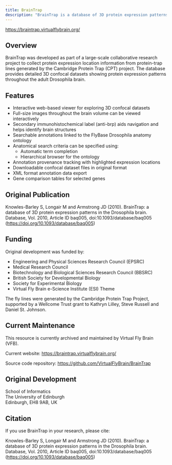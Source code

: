 ```yaml
---
title: BrainTrap
description: "BrainTrap is a database of 3D protein expression patterns in the Drosophila brain, providing interactive visualization and exploration of confocal datasets showing reporter gene expression and protein localization."
---
```


https://braintrap.virtualflybrain.org/

## Overview

BrainTrap was developed as part of a large-scale collaborative research project to collect protein expression location information from protein-trap lines generated by the Cambridge Protein Trap (CPT) project. The database provides detailed 3D confocal datasets showing protein expression patterns throughout the adult Drosophila brain.

## Features

- Interactive web-based viewer for exploring 3D confocal datasets
- Full-size images throughout the brain volume can be viewed interactively
- Secondary immunohistochemical label (anti-brp) aids navigation and helps identify brain structures
- Searchable annotations linked to the FlyBase Drosophila anatomy ontology
- Anatomical search criteria can be specified using:
  - Automatic term completion
  - Hierarchical browser for the ontology
- Annotation provenance tracking with highlighted expression locations
- Downloadable confocal dataset files in original format
- XML format annotation data export
- Gene comparison tables for selected genes

## Original Publication

Knowles-Barley S, Longair M and Armstrong JD (2010). BrainTrap: a database of 3D protein expression patterns in the Drosophila brain. Database, Vol. 2010, Article ID baq005, doi:10.1093/database/baq005 (https://doi.org/10.1093/database/baq005)

## Funding

Original development was funded by:
- Engineering and Physical Sciences Research Council (EPSRC)
- Medical Research Council
- Biotechnology and Biological Sciences Research Council (BBSRC)
- British Society for Developmental Biology
- Society for Experimental Biology 
- Virtual Fly Brain e-Science Institute (ESI) Theme

The fly lines were generated by the Cambridge Protein Trap Project, supported by a Wellcome Trust grant to Kathryn Lilley, Steve Russell and Daniel St. Johnson.

## Current Maintenance

This resource is currently archived and maintained by Virtual Fly Brain (VFB). 

Current website: https://braintrap.virtualflybrain.org/

Source code repository: https://github.com/VirtualFlyBrain/BrainTrap

## Original Development

School of Informatics  
The University of Edinburgh  
Edinburgh, EH8 9AB, UK

## Citation

If you use BrainTrap in your research, please cite:

Knowles-Barley S, Longair M and Armstrong JD (2010). BrainTrap: a database of 3D protein expression patterns in the Drosophila brain. Database, Vol. 2010, Article ID baq005, doi:10.1093/database/baq005 (https://doi.org/10.1093/database/baq005)
